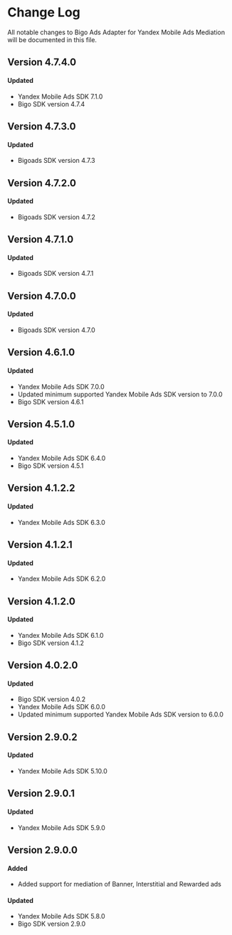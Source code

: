 # Change Log
All notable changes to Bigo Ads Adapter for Yandex Mobile Ads Mediation will be documented in this file.

## Version 4.7.4.0

#### Updated
* Yandex Mobile Ads SDK 7.1.0
* Bigo SDK version 4.7.4

## Version 4.7.3.0

#### Updated
* Bigoads SDK version 4.7.3

## Version 4.7.2.0

#### Updated
* Bigoads SDK version 4.7.2

## Version 4.7.1.0

#### Updated
* Bigoads SDK version 4.7.1

## Version 4.7.0.0

#### Updated
* Bigoads SDK version 4.7.0

## Version 4.6.1.0

#### Updated
* Yandex Mobile Ads SDK 7.0.0
* Updated minimum supported Yandex Mobile Ads SDK version to 7.0.0
* Bigo SDK version 4.6.1

## Version 4.5.1.0

#### Updated
* Yandex Mobile Ads SDK 6.4.0
* Bigo SDK version 4.5.1

## Version 4.1.2.2

#### Updated
* Yandex Mobile Ads SDK 6.3.0

## Version 4.1.2.1

#### Updated
* Yandex Mobile Ads SDK 6.2.0

## Version 4.1.2.0

#### Updated
* Yandex Mobile Ads SDK 6.1.0
* Bigo SDK version 4.1.2

## Version 4.0.2.0

#### Updated
* Bigo SDK version 4.0.2
* Yandex Mobile Ads SDK 6.0.0
* Updated minimum supported Yandex Mobile Ads SDK version to 6.0.0

## Version 2.9.0.2

#### Updated
* Yandex Mobile Ads SDK 5.10.0

## Version 2.9.0.1

#### Updated
* Yandex Mobile Ads SDK 5.9.0

## Version 2.9.0.0

#### Added
* Added support for mediation of Banner, Interstitial and Rewarded ads

#### Updated
* Yandex Mobile Ads SDK 5.8.0
* Bigo SDK version 2.9.0
